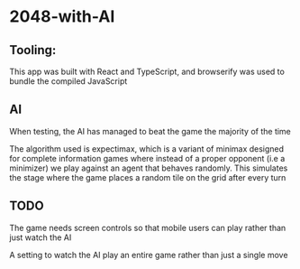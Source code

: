 # 2048-with-AI
<h2>Tooling:</h2>
<p>This app was built with React and TypeScript, and browserify was used to bundle the compiled JavaScript</p>

<h2>AI</h2>
<p>When testing, the AI has managed to beat the game the majority of the time</p>
<p>The algorithm used is expectimax, which is a variant of minimax designed for complete information games where instead of a proper opponent (i.e a minimizer) we play against an agent that behaves randomly. This simulates the stage where the game places a random tile on the grid after every turn</p>

<h2>TODO</h2>
<p>The game needs screen controls so that mobile users can play rather than just watch the AI</p>
<p>A setting to watch the AI play an entire game rather than just a single move</p>
